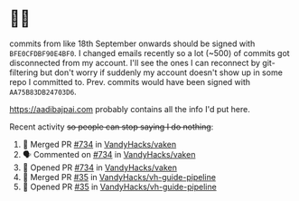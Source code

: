 # 👋🏻
<!--
**aadibajpai/aadibajpai** is a ✨ _special_ ✨ repository because its `README.md` (this file) appears on your GitHub profile.
-->
commits from like 18th September onwards should be signed with `BFE0CFDBF90E4BF0`. I changed emails recently so a lot (~500) of commits got disconnected from my account. I'll see the ones I can reconnect by git-filtering but don't worry if suddenly my account doesn't show up in some repo I committed to. Prev. commits would have been signed with `AA75B83DB24703D6`.

https://aadibajpai.com probably contains all the info I'd put here.

Recent activity ~~so people can stop saying I do nothing~~:
<!--START_SECTION:activity-->
1. 🎉 Merged PR [#734](https://github.com/VandyHacks/vaken/pull/734) in [VandyHacks/vaken](https://github.com/VandyHacks/vaken)
2. 🗣 Commented on [#734](https://github.com/VandyHacks/vaken/issues/734) in [VandyHacks/vaken](https://github.com/VandyHacks/vaken)
3. 💪 Opened PR [#734](https://github.com/VandyHacks/vaken/pull/734) in [VandyHacks/vaken](https://github.com/VandyHacks/vaken)
4. 🎉 Merged PR [#35](https://github.com/VandyHacks/vh-guide-pipeline/pull/35) in [VandyHacks/vh-guide-pipeline](https://github.com/VandyHacks/vh-guide-pipeline)
5. 💪 Opened PR [#35](https://github.com/VandyHacks/vh-guide-pipeline/pull/35) in [VandyHacks/vh-guide-pipeline](https://github.com/VandyHacks/vh-guide-pipeline)
<!--END_SECTION:activity-->
